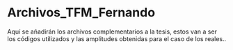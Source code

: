 # Archivos_TFM_Fernando
Aquí se añadirán los archivos complementarios a la tesis, estos van a ser los códigos utilizados y las amplitudes obtenidas para el caso de los reales..
